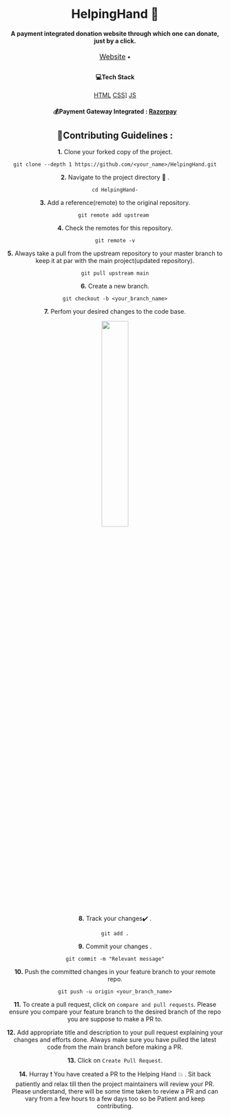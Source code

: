 <h1 align="center">HelpingHand 🤝</h1>
<h4 align="center"> A payment integrated donation website through which one can donate, just by a click. </h4>

<div style="margin-bottom: 2em;">
  <p align="center">
  <span>
    <a style="font-size: 16px;" href="/">Website</a> &bullet;
    <!-- <a style="font-size: 16px;" href="#">Docs</a>  &bullet; -->
    </span>
  </p>
</div>
<div align="center">


####  💻Tech Stack


[HTML](https://img.shields.io/badge/html5%20-%23E34F26.svg?&style=for-the-badge&logo=html5&logoColor=white)
[CSS](https://img.shields.io/badge/css3%20-%231572B6.svg?&style=for-the-badge&logo=css3&logoColor=white)]
[JS](https://img.shields.io/badge/javascript%20-%23323330.svg?&style=for-the-badge&logo=javascript&logoColor=%23F7DF1E)
#### 💰Payment Gateway Integrated : [Razorpay](https://razorpay.com/)

## 📌Contributing Guidelines :

**1.** Clone your forked copy of the project.

```
git clone --depth 1 https://github.com/<your_name>/HelpingHand.git
```

**2.** Navigate to the project directory :file_folder: .

```
cd HelpingHand-
```

**3.** Add a reference(remote) to the original repository.

```
git remote add upstream 
```

**4.** Check the remotes for this repository.

```
git remote -v
```

**5.** Always take a pull from the upstream repository to your master branch to keep it at par with the main project(updated repository).

```
git pull upstream main
```

**6.** Create a new branch.

```
git checkout -b <your_branch_name>
```

**7.** Perfom your desired changes to the code base.

<p align="center"><img width=35% src="https://media2.giphy.com/media/L1R1tvI9svkIWwpVYr/giphy.gif?cid=ecf05e47pzi2rpig0vc8pjusra8hiai1b91zgiywvbubu9vu&rid=giphy.gif"></p>

**8.** Track your changes:heavy_check_mark: .

```
git add .
```

**9.** Commit your changes .

```
git commit -m "Relevant message"
```

**10.** Push the committed changes in your feature branch to your remote repo.

```
git push -u origin <your_branch_name>
```

**11.** To create a pull request, click on `compare and pull requests`. Please ensure you compare your feature branch to the desired branch of the repo you are suppose to make a PR to.

**12.** Add appropriate title and description to your pull request explaining your changes and efforts done. Always make sure you have pulled the latest code from the main branch before making a PR.

**13.** Click on `Create Pull Request`.

**14.** Hurray ❗ You have created a PR to the Helping Hand 💥 . Sit back patiently and relax till then the project maintainers will review your PR. Please understand, there will be some time taken to review a PR and can vary from a few hours to a few days too so be Patient and keep contributing.



